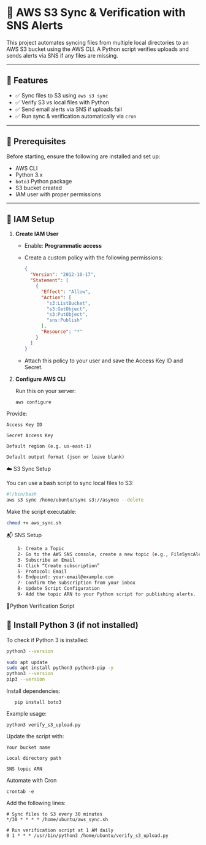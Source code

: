 # 📂 AWS S3 Sync & Verification with SNS Alerts

This project automates syncing files from multiple local directories to an AWS S3 bucket using the AWS CLI. A Python script verifies uploads and sends alerts via SNS if any files are missing.

---

## 🚀 Features

- ✅ Sync files to S3 using `aws s3 sync`
- ✅ Verify S3 vs local files with Python
- ✅ Send email alerts via SNS if uploads fail
- ✅ Run sync & verification automatically via `cron`

---

## 🔧 Prerequisites

Before starting, ensure the following are installed and set up:

- AWS CLI
- Python 3.x
- `boto3` Python package
- S3 bucket created
- IAM user with proper permissions

---

## 🔐 IAM Setup

1. **Create IAM User**
   - Enable: **Programmatic access**
   - Create a custom policy with the following permissions:

     ```json
     {
       "Version": "2012-10-17",
       "Statement": [
         {
           "Effect": "Allow",
           "Action": [
             "s3:ListBucket",
             "s3:GetObject",
             "s3:PutObject",
             "sns:Publish"
           ],
           "Resource": "*"
         }
       ]
     }
     ```

   - Attach this policy to your user and save the Access Key ID and Secret.

2. **Configure AWS CLI**

   Run this on your server:

   ```bash
   aws configure
Provide:

    Access Key ID

    Secret Access Key

    Default region (e.g. us-east-1)

    Default output format (json or leave blank)
    
☁️ S3 Sync Setup

You can use a bash script to sync local files to S3:
  ```bash
  #!/bin/bash
  aws s3 sync /home/ubuntu/sync s3://asynce --delete
```
Make the script executable:
```bash
chmod +x aws_sync.sh
```

📬 SNS Setup
```bash
    1- Create a Topic
    2- Go to the AWS SNS console, create a new topic (e.g., FileSyncAlerts), and copy the ARN.
    3- Subscribe an Email
    4- Click “Create subscription”
    5- Protocol: Email
    6- Endpoint: your-email@example.com
    7- Confirm the subscription from your inbox
    8- Update Script Configuration
    9- Add the topic ARN to your Python script for publishing alerts.
```

   🐍Python Verification Script

## 🐍 Install Python 3 (if not installed)

To check if Python 3 is installed:

```bash
python3 --version

sudo apt update
sudo apt install python3 python3-pip -y
python3 --version
pip3 --version
```

   Install dependencies:
```
   pip install boto3
```

Example usage:
```
python3 verify_s3_upload.py
```
Update the script with:

    Your bucket name

    Local directory path

    SNS topic ARN

   Automate with Cron
   ```
crontab -e
```
Add the following lines:
```
# Sync files to S3 every 30 minutes
*/30 * * * * /home/ubuntu/aws_sync.sh

# Run verification script at 1 AM daily
0 1 * * * /usr/bin/python3 /home/ubuntu/verify_s3_upload.py
```

